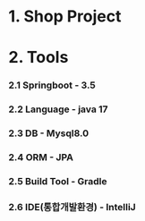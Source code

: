 # 1. Shop Project

# 2. Tools
### 2.1 Springboot - 3.5
### 2.2 Language - java 17
### 2.3 DB - Mysql8.0
### 2.4 ORM - JPA
### 2.5 Build Tool - Gradle
### 2.6 IDE(통합개발환경) - IntelliJ